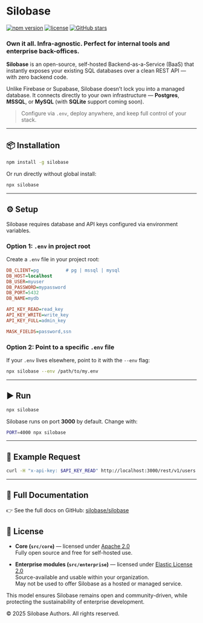 # Silobase

[![npm version](https://img.shields.io/npm/v/silobase)](https://www.npmjs.com/package/silobase)
[![license](https://img.shields.io/github/license/silobase/silobase)](https://github.com/silobase/silobase/blob/main/LICENSE)
[![GitHub stars](https://img.shields.io/github/stars/silobase/silobase?style=social)](https://github.com/silobase/silobase)

### Own it all. Infra-agnostic. Perfect for internal tools and enterprise back-offices.

**Silobase** is an open-source, self-hosted Backend-as-a-Service (BaaS) that instantly exposes your existing SQL databases over a clean REST API — with zero backend code.

Unlike Firebase or Supabase, Silobase doesn’t lock you into a managed database. It connects directly to your own infrastructure — **Postgres**, **MSSQL**, or **MySQL** (with **SQLite** support coming soon).

> Configure via `.env`, deploy anywhere, and keep full control of your stack.


---

## 📦 Installation

```bash
npm install -g silobase
```

Or run directly without global install:

```bash
npx silobase
```

---

## ⚙️ Setup

Silobase requires database and API keys configured via environment variables.

### Option 1: `.env` in project root

Create a `.env` file in your project root:

```ini
DB_CLIENT=pg          # pg | mssql | mysql
DB_HOST=localhost
DB_USER=myuser
DB_PASSWORD=mypassword
DB_PORT=5432
DB_NAME=mydb

API_KEY_READ=read_key
API_KEY_WRITE=write_key
API_KEY_FULL=admin_key

MASK_FIELDS=password,ssn
```

### Option 2: Point to a specific `.env` file

If your `.env` lives elsewhere, point to it with the `--env` flag:

```bash
npx silobase --env /path/to/my.env
```

---

## ▶️ Run

```bash
npx silobase
```

Silobase runs on port **3000** by default. Change with:

```bash
PORT=4000 npx silobase
```

---

## 📖 Example Request

```bash
curl -H "x-api-key: $API_KEY_READ" http://localhost:3000/rest/v1/users
```

---

## 🔗 Full Documentation

👉 See the full docs on GitHub: [silobase/silobase](https://github.com/silobase/silobase)


## 📜 License

- **Core (`src/core`)** — licensed under [Apache 2.0](./LICENSE)  
  Fully open source and free for self-hosted use.

- **Enterprise modules (`src/enterprise`)** — licensed under [Elastic License 2.0](./LICENSE.enterprise)  
  Source-available and usable within your organization.  
  May not be used to offer Silobase as a hosted or managed service.


This model ensures Silobase remains open and community-driven, while protecting the sustainability of enterprise development.


© 2025 Silobase Authors. All rights reserved.